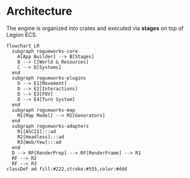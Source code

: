 # Architecture

The engine is organized into crates and executed via **stages** on top of Legion ECS.

```mermaid
flowchart LR
  subgraph rogueworks-core
    A[App Builder] --> B[Stages]
    B --> C[World & Resources]
    C --> D[Systems]
  end
  subgraph rogueworks-plugins
    D --> E1[Movement]
    D --> E2[Interactions]
    D --> E3[FOV]
    D --> E4[Turn System]
  end
  subgraph rogueworks-map
    M1[Map Model] --> M2[Generators]
  end
  subgraph rogueworks-adapters
    R1[ASCII]:::ad
    R2[Headless]:::ad
    R3[Web/Yew]:::ad
  end
  D --> RP[RenderPrep] --> RF[RenderFrame] --> R1
  RF --> R2
  RF --> R3
classDef ad fill:#222,stroke:#555,color:#ddd
```
